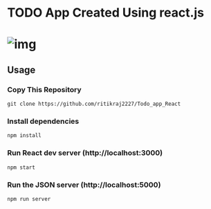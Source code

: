 # TODO App Created Using react.js
# ![img](https://user-images.githubusercontent.com/115216216/209081144-7e1ccc41-7c9e-49af-928c-6a8228e16951.png)

## Usage

### Copy This Repository  

```
git clone https://github.com/ritikraj2227/Todo_app_React
```

### Install dependencies

```
npm install
```

### Run React dev server (http://localhost:3000)

```
npm start
```

### Run the JSON server (http://localhost:5000)

```
npm run server
```


